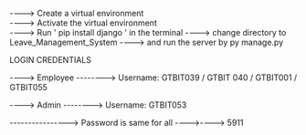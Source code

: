 
----> Create a virtual environment
<br>
----> Activate the virtual environment
<br>
----> Run ' pip install django ' in the terminal
----> change directory to Leave_Management_System
----> and run the server by py manage.py


LOGIN CREDENTIALS


----> Employee
--------> Username: GTBIT039 / GTBIT 040 / GTBIT001 / GTBIT055

----> Admin
--------> Username: GTBIT053


----------------> Password is same for all ---->----> 5911 
